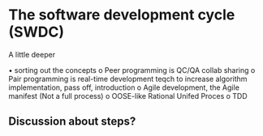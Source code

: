 # The software development cycle (SWDC)

A little deeper

•	sorting out the concepts
o	Peer programming is QC/QA collab sharing
o	Pair programming is real-time development teqch to increase algorithm implementation, pass off, introduction
o	Agile development, the Agile manifest (Not a full process)
o	OOSE-like Rational Unifed Proces
o	TDD


## Discussion about steps?
